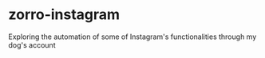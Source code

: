 # zorro-instagram
Exploring the automation of some of Instagram's functionalities through my dog's account
